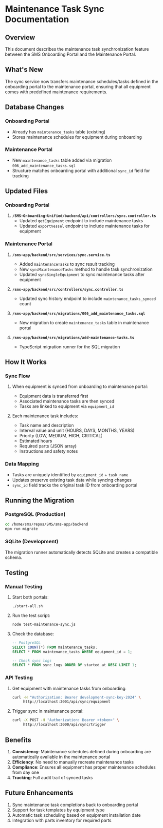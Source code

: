 # Maintenance Task Sync Documentation

## Overview
This document describes the maintenance task synchronization feature between the SMS Onboarding Portal and the Maintenance Portal.

## What's New
The sync service now transfers maintenance schedules/tasks defined in the onboarding portal to the maintenance portal, ensuring that all equipment comes with predefined maintenance requirements.

## Database Changes

### Onboarding Portal
- Already has `maintenance_tasks` table (existing)
- Stores maintenance schedules for equipment during onboarding

### Maintenance Portal
- New `maintenance_tasks` table added via migration `006_add_maintenance_tasks.sql`
- Structure matches onboarding portal with additional `sync_id` field for tracking

## Updated Files

### Onboarding Portal
1. **`/SMS-Onboarding-Unified/backend/api/controllers/sync.controller.ts`**
   - Updated `getEquipment` endpoint to include maintenance tasks
   - Updated `exportVessel` endpoint to include maintenance tasks for equipment

### Maintenance Portal
1. **`/sms-app/backend/src/services/sync.service.ts`**
   - Added `maintenanceTasks` to sync result tracking
   - New `syncMaintenanceTasks` method to handle task synchronization
   - Updated `syncSingleEquipment` to sync maintenance tasks after equipment

2. **`/sms-app/backend/src/controllers/sync.controller.ts`**
   - Updated sync history endpoint to include `maintenance_tasks_synced` count

3. **`/sms-app/backend/src/migrations/006_add_maintenance_tasks.sql`**
   - New migration to create `maintenance_tasks` table in maintenance portal

4. **`/sms-app/backend/src/migrations/add-maintenance-tasks.ts`**
   - TypeScript migration runner for the SQL migration

## How It Works

### Sync Flow
1. When equipment is synced from onboarding to maintenance portal:
   - Equipment data is transferred first
   - Associated maintenance tasks are then synced
   - Tasks are linked to equipment via `equipment_id`

2. Each maintenance task includes:
   - Task name and description
   - Interval value and unit (HOURS, DAYS, MONTHS, YEARS)
   - Priority (LOW, MEDIUM, HIGH, CRITICAL)
   - Estimated hours
   - Required parts (JSON array)
   - Instructions and safety notes

### Data Mapping
- Tasks are uniquely identified by `equipment_id` + `task_name`
- Updates preserve existing task data while syncing changes
- `sync_id` field tracks the original task ID from onboarding portal

## Running the Migration

### PostgreSQL (Production)
```bash
cd /home/sms/repos/SMS/sms-app/backend
npm run migrate
```

### SQLite (Development)
The migration runner automatically detects SQLite and creates a compatible schema.

## Testing

### Manual Testing
1. Start both portals:
   ```bash
   ./start-all.sh
   ```

2. Run the test script:
   ```bash
   node test-maintenance-sync.js
   ```

3. Check the database:
   ```sql
   -- PostgreSQL
   SELECT COUNT(*) FROM maintenance_tasks;
   SELECT * FROM maintenance_tasks WHERE equipment_id = 1;
   
   -- Check sync logs
   SELECT * FROM sync_logs ORDER BY started_at DESC LIMIT 1;
   ```

### API Testing
1. Get equipment with maintenance tasks from onboarding:
   ```bash
   curl -H "Authorization: Bearer development-sync-key-2024" \
        http://localhost:3001/api/sync/equipment
   ```

2. Trigger sync in maintenance portal:
   ```bash
   curl -X POST -H "Authorization: Bearer <token>" \
        http://localhost:3000/api/sync/trigger
   ```

## Benefits
1. **Consistency**: Maintenance schedules defined during onboarding are automatically available in the maintenance portal
2. **Efficiency**: No need to manually recreate maintenance tasks
3. **Compliance**: Ensures all equipment has proper maintenance schedules from day one
4. **Tracking**: Full audit trail of synced tasks

## Future Enhancements
1. Sync maintenance task completions back to onboarding portal
2. Support for task templates by equipment type
3. Automatic task scheduling based on equipment installation date
4. Integration with parts inventory for required parts